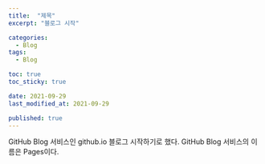 ```yaml
---
title:  "제목"
excerpt: "블로그 시작"

categories:
  - Blog
tags:
  - Blog

toc: true
toc_sticky: true

date: 2021-09-29
last_modified_at: 2021-09-29

published: true
---
```


GitHub Blog 서비스인 github.io 블로그 시작하기로 했다.
GitHub Blog 서비스의 이름은 Pages이다.